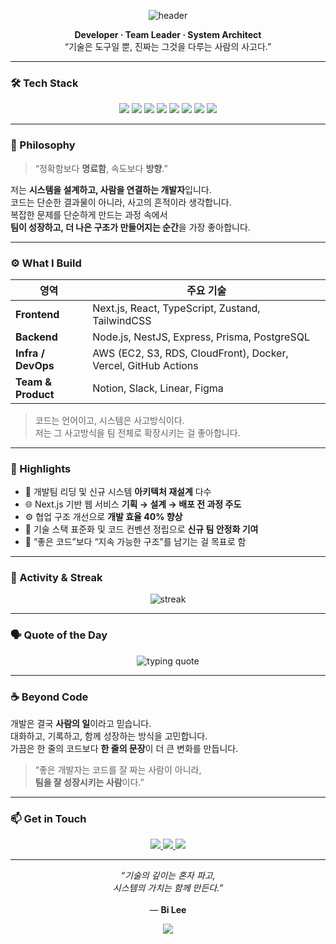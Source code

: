 <!-- 🌌 Bi Lee GitHub Profile (Full Enhanced Version) -->

<p align="center">
  <img src="https://capsule-render.vercel.app/api?type=waving&color=gradient&text=Bi%20Lee&fontSize=50&fontAlignY=40&fontColor=ffffff&height=160" alt="header"/>
</p>

<p align="center">
  <b>Developer · Team Leader · System Architect</b><br/>
  “기술은 도구일 뿐, 진짜는 그것을 다루는 사람의 사고다.”
</p>

---

### 🛠️ Tech Stack

<p align="center">
  <img src="https://img.shields.io/badge/Next.js-000000?style=for-the-badge&logo=nextdotjs&logoColor=white"/>
  <img src="https://img.shields.io/badge/React-20232A?style=for-the-badge&logo=react&logoColor=61DAFB"/>
  <img src="https://img.shields.io/badge/TypeScript-007ACC?style=for-the-badge&logo=typescript&logoColor=white"/>
  <img src="https://img.shields.io/badge/NestJS-E0234E?style=for-the-badge&logo=nestjs&logoColor=white"/>
  <img src="https://img.shields.io/badge/PostgreSQL-336791?style=for-the-badge&logo=postgresql&logoColor=white"/>
  <img src="https://img.shields.io/badge/AWS-232F3E?style=for-the-badge&logo=amazonaws&logoColor=white"/>
  <img src="https://img.shields.io/badge/Docker-2496ED?style=for-the-badge&logo=docker&logoColor=white"/>
  <img src="https://img.shields.io/badge/Vercel-000000?style=for-the-badge&logo=vercel&logoColor=white"/>
</p>

---

### 🧭 Philosophy

> “정확함보다 **명료함**, 속도보다 **방향**.”

저는 **시스템을 설계하고, 사람을 연결하는 개발자**입니다.  
코드는 단순한 결과물이 아니라, 사고의 흔적이라 생각합니다.  
복잡한 문제를 단순하게 만드는 과정 속에서  
**팀이 성장하고, 더 나은 구조가 만들어지는 순간**을 가장 좋아합니다.

---

### ⚙️ What I Build

| 영역 | 주요 기술 |
|------|------------|
| **Frontend** | Next.js, React, TypeScript, Zustand, TailwindCSS |
| **Backend** | Node.js, NestJS, Express, Prisma, PostgreSQL |
| **Infra / DevOps** | AWS (EC2, S3, RDS, CloudFront), Docker, Vercel, GitHub Actions |
| **Team & Product** | Notion, Slack, Linear, Figma |

> 코드는 언어이고, 시스템은 사고방식이다.  
> 저는 그 사고방식을 팀 전체로 확장시키는 걸 좋아합니다.

---

### 🚀 Highlights

- 🔧 개발팀 리딩 및 신규 시스템 **아키텍처 재설계** 다수  
- 🌐 Next.js 기반 웹 서비스 **기획 → 설계 → 배포 전 과정 주도**  
- ⚙️ 협업 구조 개선으로 **개발 효율 40% 향상**  
- 🧩 기술 스택 표준화 및 코드 컨벤션 정립으로 **신규 팀 안정화 기여**  
- 🎯 “좋은 코드”보다 “지속 가능한 구조”를 남기는 걸 목표로 함

---

### 🧠 Activity & Streak

<p align="center">
  <img src="https://github-readme-streak-stats.herokuapp.com/?user=excatt&theme=tokyonight" alt="streak"/>
</p>

---

### 🗣️ Quote of the Day

<p align="center">
  <img src="https://readme-typing-svg.demolab.com?font=Fira+Code&size=22&pause=1000&color=58A6FF&center=true&vCenter=true&width=600&lines=%22기술의+깊이는+혼자+파고%2C;%22;%22시스템의+가치는+함께+만든다.%22" alt="typing quote" />
</p>

---

### ☕ Beyond Code

개발은 결국 **사람의 일**이라고 믿습니다.  
대화하고, 기록하고, 함께 성장하는 방식을 고민합니다.  
가끔은 한 줄의 코드보다 **한 줄의 문장**이 더 큰 변화를 만듭니다.

> “좋은 개발자는 코드를 잘 짜는 사람이 아니라,  
> **팀을 잘 성장시키는 사람**이다.”

---

### 📫 Get in Touch

<p align="center">
  <a href="mailto:your-email@example.com">
    <img src="https://img.shields.io/badge/Email-333333?style=for-the-badge&logo=gmail&logoColor=white"/>
  </a>
  <a href="https://linkedin.com/in/your-profile">
    <img src="https://img.shields.io/badge/LinkedIn-0A66C2?style=for-the-badge&logo=linkedin&logoColor=white"/>
  </a>
  <a href="https://your-portfolio-link">
    <img src="https://img.shields.io/badge/Portfolio-000000?style=for-the-badge&logo=About.me&logoColor=white"/>
  </a>
</p>

---

<p align="center">
  <i>“기술의 깊이는 혼자 파고,<br/>
  시스템의 가치는 함께 만든다.”</i><br/><br/>
  — <b>Bi Lee</b>
</p>

<p align="center">
  <img src="https://capsule-render.vercel.app/api?type=waving&color=gradient&height=100&section=footer"/>
</p>
